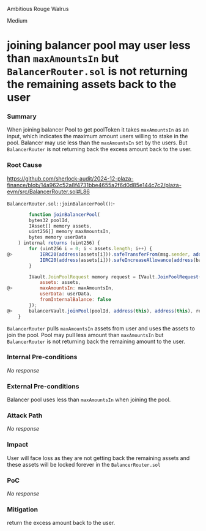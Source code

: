 Ambitious Rouge Walrus

Medium

# joining balancer pool may user less than `maxAmountsIn` but `BalancerRouter.sol` is not returning the remaining assets back to the user

### Summary

When joining balancer Pool to get poolToken it takes `maxAmountsIn` as an input, which indicates the maximum amount users willing to stake in the pool. Balancer may use less than the `maxAmountsIn` set by the users. But `BalancerRouter` is not returning back the excess amount back to the user.

### Root Cause

https://github.com/sherlock-audit/2024-12-plaza-finance/blob/14a962c52a8f4731bbe4655a2f6d0d85e144c7c2/plaza-evm/src/BalancerRouter.sol#L86

`BalancerRouter.sol::joinBalancerPool()`:-

```javascript
        function joinBalancerPool(
        bytes32 poolId,
        IAsset[] memory assets,
        uint256[] memory maxAmountsIn,
        bytes memory userData
    ) internal returns (uint256) {
        for (uint256 i = 0; i < assets.length; i++) {
@>          IERC20(address(assets[i])).safeTransferFrom(msg.sender, address(this), maxAmountsIn[i]);
            IERC20(address(assets[i])).safeIncreaseAllowance(address(balancerVault), maxAmountsIn[i]);
        }

        IVault.JoinPoolRequest memory request = IVault.JoinPoolRequest({
            assets: assets,
@>          maxAmountsIn: maxAmountsIn,
            userData: userData,
            fromInternalBalance: false
        });
@>      balancerVault.joinPool(poolId, address(this), address(this), request);
    }
```

`BalancerRouter` pulls `maxAmountsIn` assets from user and uses the assets to join the pool. Pool may pull less amount than `maxAmountsIn` but `BalancerRouter` is not returning back the remaining amount to the user.

### Internal Pre-conditions

_No response_

### External Pre-conditions

Balancer pool uses less than `maxAmountsIn` when joining the pool.

### Attack Path

_No response_

### Impact

User will face loss as they are not getting back the remaining assets and these assets will be locked forever in the `BalancerRouter.sol`

### PoC

_No response_

### Mitigation

return the excess amount back to the user.